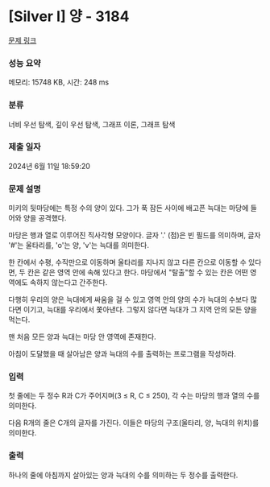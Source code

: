 # [Silver I] 양 - 3184 

[문제 링크](https://www.acmicpc.net/problem/3184) 

### 성능 요약

메모리: 15748 KB, 시간: 248 ms

### 분류

너비 우선 탐색, 깊이 우선 탐색, 그래프 이론, 그래프 탐색

### 제출 일자

2024년 6월 11일 18:59:20

### 문제 설명

<p>미키의 뒷마당에는 특정 수의 양이 있다. 그가 푹 잠든 사이에 배고픈 늑대는 마당에 들어와 양을 공격했다.</p>

<p>마당은 행과 열로 이루어진 직사각형 모양이다. 글자 '.' (점)은 빈 필드를 의미하며, 글자 '#'는 울타리를, 'o'는 양, 'v'는 늑대를 의미한다.</p>

<p>한 칸에서 수평, 수직만으로 이동하며 울타리를 지나지 않고 다른 칸으로 이동할 수 있다면, 두 칸은 같은 영역 안에 속해 있다고 한다. 마당에서 "탈출"할 수 있는 칸은 어떤 영역에도 속하지 않는다고 간주한다.</p>

<p>다행히 우리의 양은 늑대에게 싸움을 걸 수 있고 영역 안의 양의 수가 늑대의 수보다 많다면 이기고, 늑대를 우리에서 쫓아낸다. 그렇지 않다면 늑대가 그 지역 안의 모든 양을 먹는다.</p>

<p>맨 처음 모든 양과 늑대는 마당 안 영역에 존재한다.</p>

<p>아침이 도달했을 때 살아남은 양과 늑대의 수를 출력하는 프로그램을 작성하라.</p>

### 입력 

 <p>첫 줄에는 두 정수 R과 C가 주어지며(3 ≤ R, C ≤ 250), 각 수는 마당의 행과 열의 수를 의미한다.</p>

<p>다음 R개의 줄은 C개의 글자를 가진다. 이들은 마당의 구조(울타리, 양, 늑대의 위치)를 의미한다.</p>

### 출력 

 <p>하나의 줄에 아침까지 살아있는 양과 늑대의 수를 의미하는 두 정수를 출력한다.</p>

